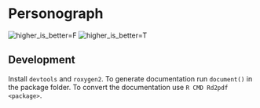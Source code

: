 # Personograph

![higher_is_better=F]()
![higher_is_better=T]()

## Development
Install `devtools` and `roxygen2`.
To generate documentation run `document()` in the package folder.
To convert the documentation use `R CMD Rd2pdf <package>`.
